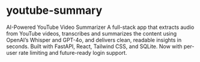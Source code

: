 # youtube-summary
AI-Powered YouTube Video Summarizer A full-stack app that extracts audio from YouTube videos, transcribes and summarizes the content using OpenAI’s Whisper and GPT-4o, and delivers clean, readable insights in seconds. Built with FastAPI, React, Tailwind CSS, and SQLite. Now with per-user rate limiting and future-ready login support.
